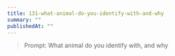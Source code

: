```yaml
---
title: 131-what-animal-do-you-identify-with-and-why
summary: ""
publishedAt: ""
---
```


> Prompt: What animal do you identify with, and why

